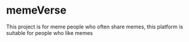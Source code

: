 # memeVerse
This project is for meme people who often share memes, this platform is suitable for people who like memes
